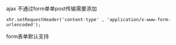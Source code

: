 ajax 不通过form单单post传输需要添加

```
xhr.setRequestHeader('content-type' , 'application/x-www-form-urlencoded');
```
form表单默认支持